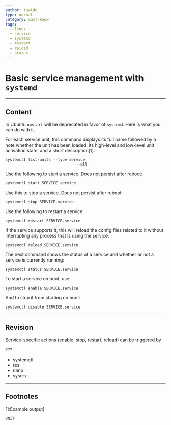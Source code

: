 ```yaml
---
author: tuwidc
type: normal
category: must-know
tags:
  - linux
  - service
  - systemd
  - restart
  - reload
  - status
---
```


# Basic service management with `systemd`


---

## Content

In Ubuntu `upstart` will be deprecated in favor of `systemd`. Here is what you can do with it.

For each service unit, this command displays its full name followed by a note whether the unit has been loaded, its high-level and low-level unit activation state, and a short description[1]:

```plain-text
systemctl list-units --type service
                               --all

```

Use the following to start a service. Does not persist after reboot:

```plain-text
systemctl start SERVICE.service
```

Use this to stop a service. Does not persist after reboot:

```plain-text
systemctl stop SERVICE.service
```

Use the following to restart a service:

```plain-text
systemctl restart SERVICE.service
```

If the service supports it, this will reload the config files related to it without interrupting any process that is using the service:

```plain-text
systemctl reload SERVICE.service
```

The next command shows the status of a service and whether or not a service is currently running:

```plain-text
systemctl status SERVICE.service
```

To start a service on boot, use:

```plain-text
systemctl enable SERVICE.service
```

And to stop it from starting on boot:

```plain-text
systemctl disable SERVICE.service
```


---

## Revision

Service-specific actions (enable, stop, restart, reload) can be triggered by 

??? .

- systemctl
- res
- nano
- syserv


---

## Footnotes

[1:Example output]

```plain-text
UNIT
```
